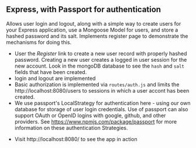 ## Express, with Passport for authentication
Allows user login and logout, along with a simple way to create users for your Express application, use a Mongoose Model for users, and store a hashed password and its salt.  Implements register page to demonstrate the mechanisms for doing this. 

- User the *Register* link to create a new user record with properly hashed password. Creating a new user creates a logged in user session for the new account. Look in the mongoDB database to see the `hash` and `salt` fields that have been created. 
- login and logout are implemented
- Basic authorization is implemented via `routes/auth.js` and limits the http://localhost:8080/users to sessions in which a user accont has been created.  
- We use passport's LocalStrategy for authentication here - using our own database for storage of user login credentials. Use of passport can also support OAuth or OpenID logins with google, github, and other providers. See https://www.npmjs.com/package/passport for more information on these authentication Strategies. 
  
* Visit http://localhost:8080/ to see the app in action
